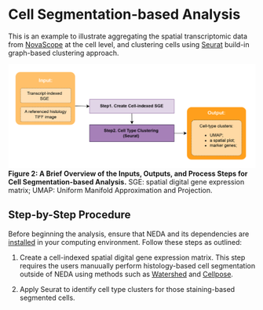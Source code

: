 # Cell Segmentation-based Analysis

This is an example to illustrate aggregating the spatial transcriptomic data from [NovaScope](https://github.com/seqscope/NovaScope/tree/main) at the cell level, and clustering cells using [Seurat](https://satijalab.org/seurat/) build-in graph-based clustering approach. 

![overview_brief](./SC_overview.png)
**Figure 2: A Brief Overview of the Inputs, Outputs, and Process Steps for Cell Segmentation-based Analysis.** SGE: spatial digital gene expression matrix; UMAP: Uniform Manifold Approximation and Projection.

## Step-by-Step Procedure

Before beginning the analysis, ensure that NEDA and its dependencies are [installed](../../installation/installation.md) in your computing environment. Follow these steps as outlined:

1. Create a cell-indexed spatial digital gene expression matrix. This step requires the users manuually perform histology-based cell segmentation outside of NEDA using methods such as [Watershed](https://imagej.net/imaging/watershed) and [Cellpose](https://github.com/MouseLand/cellpose). 

2. Apply Seurat to identify cell type clusters for those staining-based segmented cells.
